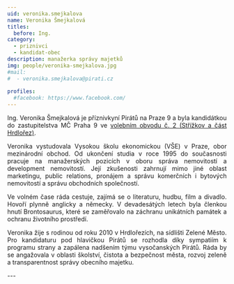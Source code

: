 ```yaml
---
uid: veronika.smejkalova
name: Veronika Šmejkalová
titles:
  before: Ing.
category:
  - priznivci
  - kandidat-obec
description: manažerka správy majetků
img: people/veronika-smejkalova.jpg
#mail:
#  - veronika.smejkalova@pirati.cz
 
profiles:
  #facebook: https://www.facebook.com/
---
```

<p style='text-align: justify;'>
Ing. Veronika Šmejkalová je příznivkyní Pirátů na Praze 9 a byla kandidátkou do zastupitelstva MČ Praha 9 ve <a href="/komunalni-volby-2018/strizkov/" target="_self"><u>volebním obvodu č. 2 (Střížkov a část Hrdlořez)</u></a>.
</p><p style='text-align: justify;'>
Veronika vystudovala Vysokou školu ekonomickou (VŠE) v Praze, obor mezinárodní obchod. Od ukončení studia v roce 1995 do současnosti pracuje na manažerských pozicích v oboru správa nemovitostí a development nemovitostí. Její zkušenosti zahrnují mimo jiné oblast marketingu, public relations, pronájem a správu komerčních i bytových nemovitostí a správu obchodních společností.
</p><p style='text-align: justify;'>
Ve volném čase ráda cestuje, zajímá se o literaturu, hudbu, film a divadlo. Hovoří plynně anglicky a německy. V devadesátých letech byla členkou hnutí Brontosaurus, které se zaměřovalo na záchranu unikátních památek a ochranu životního prostředí. 
</p><p style='text-align: justify;'>
Veronika žije s rodinou od roku 2010 v Hrdlořezích, na sídlišti Zelené Město. Pro kandidaturu pod hlavičkou Pirátů se rozhodla díky sympatiím k programu strany a zapálena nadšením týmu vysočanských Pirátů.  Ráda by se angažovala v oblasti školství, čistota a bezpečnost města, rozvoj zeleně a transparentnost správy obecního majetku.
</p>
---
